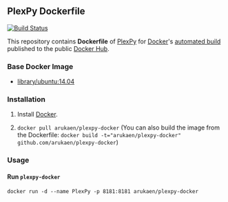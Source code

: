 ## PlexPy Dockerfile

[![Build Status](https://travis-ci.org/arukaen/plexpy-docker.svg?branch=develop)](https://travis-ci.org/arukaen/plexpy-docker)

This repository contains **Dockerfile** of [PlexPy](https://github.com/drzoidberg33/plexpy) for [Docker](https://www.docker.com/)'s [automated build](https://registry.hub.docker.com/u/arukaen/mumble-server/) published to the public [Docker Hub](https://hub.docker.com/).

### Base Docker Image

* [library/ubuntu:14.04](https://github.com/docker-library/docs/blob/master/ubuntu/tag-details.md#ubuntu1404)

### Installation

1. Install [Docker](https://www.docker.com/).

2. `docker pull arukaen/plexpy-docker`
    (You can also build the image from the Dockerfile: `docker build -t="arukaen/plexpy-docker" github.com/arukaen/plexpy-docker`)

### Usage

#### Run `plexpy-docker`
    docker run -d --name PlexPy -p 8181:8181 arukaen/plexpy-docker
